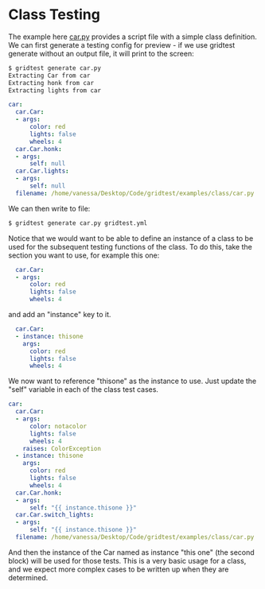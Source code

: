 # Class Testing

The example here [car.py](car.py) provides a script file with a simple class definition.
We can first generate a testing config for preview - if we use gridtest generate without
an output file, it will print to the screen:


```bash
$ gridtest generate car.py
Extracting Car from car
Extracting honk from car
Extracting lights from car
```
```yaml
car:
  car.Car:
  - args:
      color: red
      lights: false
      wheels: 4
  car.Car.honk:
  - args:
      self: null
  car.Car.lights:
  - args:
      self: null
  filename: /home/vanessa/Desktop/Code/gridtest/examples/class/car.py
```

We can then write to file:

```bash
$ gridtest generate car.py gridtest.yml
```

Notice that we would want to be able to define an instance of a class to be
used for the subsequent testing functions of the class. To do this, take the 
section you want to use, for example this one:


```yaml
  car.Car:
  - args:
      color: red
      lights: false
      wheels: 4
```

and add an "instance" key to it.


```yaml
  car.Car:
  - instance: thisone
    args:
      color: red
      lights: false
      wheels: 4
```


We now want to reference "thisone" as the instance to
use. Just update the "self" variable in each of the class test cases.

```yaml
car:
  car.Car:
  - args:
      color: notacolor
      lights: false
      wheels: 4
    raises: ColorException
  - instance: thisone
    args:
      color: red
      lights: false
      wheels: 4
  car.Car.honk:
  - args:
      self: "{{ instance.thisone }}"
  car.Car.switch_lights:
  - args:
      self: "{{ instance.thisone }}"
  filename: /home/vanessa/Desktop/Code/gridtest/examples/class/car.py
```

And then the instance of the Car named as instance "this one" (the second block)
will be used for those tests. This is a very basic usage for a class, and we 
expect more complex cases to be written up when they are determined.

